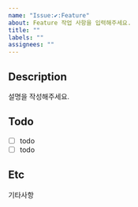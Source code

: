 ```yaml
---
name: "Issue:✔:Feature"
about: Feature 작업 사항을 입력해주세요.
title: ""
labels: ""
assignees: ""
---
```


## Description

설명을 작성해주세요.

## Todo

- [ ] todo
- [ ] todo

## Etc

기타사항
